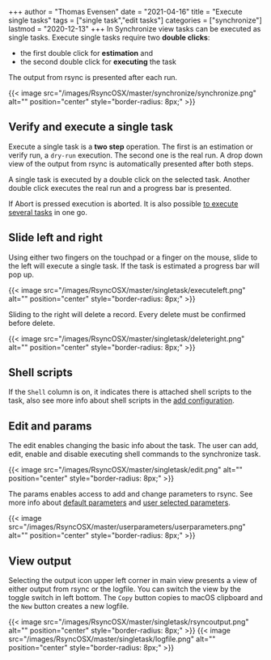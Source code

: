 +++
author = "Thomas Evensen"
date = "2021-04-16"
title =  "Execute single tasks"
tags = ["single task","edit tasks"]
categories = ["synchronize"]
lastmod = "2020-12-13"
+++
In Synchronize view tasks can be executed as single tasks. Execute single tasks require two **double clicks**:

- the first double click for **estimation** and
- the second double click for **executing** the task

The output from rsync is presented after each run.

{{< image src="/images/RsyncOSX/master/synchronize/synchronize.png" alt="" position="center" style="border-radius: 8px;" >}}

## Verify and execute a single task

Execute a single task is a **two step** operation. The first is an estimation or verify run, a `dry-run` execution. The second one is the real run. A drop down view of the output from rsync is automatically presented after both steps.

A single task is executed by a double click on the selected task. Another double click executes the real run and a progress bar is presented.

If Abort is pressed execution is aborted. It is also possible [to execute several tasks](/post/severaltasks/) in one go.

## Slide left and right

Using either two fingers on the touchpad or a finger on the mouse, slide to the left will execute a single task. If the task is estimated a progress bar will pop up.

{{< image src="/images/RsyncOSX/master/singletask/executeleft.png" alt="" position="center" style="border-radius: 8px;" >}}

Sliding to the right will delete a record. Every delete must be confirmed before delete.

{{< image src="/images/RsyncOSX/master/singletask/deleteright.png" alt="" position="center" style="border-radius: 8px;" >}}

## Shell scripts

If the `Shell` column is on, it indicates there is attached shell scripts to the task, also see more info about shell scripts in the [add configuration](/post/addconfigurations/).

## Edit and params

The edit enables changing the basic info about the task. The user can add, edit, enable and disable executing shell commands to the synchronize task.

{{< image src="/images/RsyncOSX/master/singletask/edit.png" alt="" position="center" style="border-radius: 8px;" >}}

The params enables access to add and change parameters to rsync. See more info about [default parameters](/post/rsyncparameters) and [user selected parameters](/post/userparameters/).

{{< image src="/images/RsyncOSX/master/userparameters/userparameters.png" alt="" position="center" style="border-radius: 8px;" >}}

## View output

Selecting the output icon upper left corner in main view presents a view of either output from rsync or the logfile. You can switch the view by the toggle switch in left bottom. The `Copy` button copies to macOS clipboard and the `New` button creates a new logfile.

{{< image src="/images/RsyncOSX/master/singletask/rsyncoutput.png" alt="" position="center" style="border-radius: 8px;" >}}
{{< image src="/images/RsyncOSX/master/singletask/logfile.png" alt="" position="center" style="border-radius: 8px;" >}}
